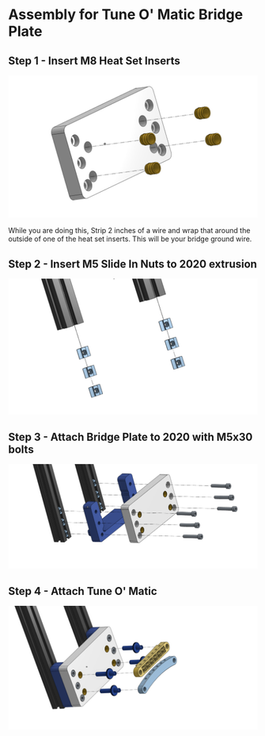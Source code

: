 # Assembly for Tune O' Matic Bridge Plate

## Step 1 - Insert M8 Heat Set Inserts
![](./exploded%20views/Step%201%20-%20Add%20Heat%20Set%20Inserts.png)

While you are doing this, Strip 2 inches of a wire and wrap that around the outside of one of the heat set inserts.  This will be your bridge ground wire. 

## Step 2 - Insert M5 Slide In Nuts to 2020 extrusion
![](./exploded%20views/Step%202%20-%20Insert%20M5%202020%20Slide%20In%20Nuts.png)

## Step 3 - Attach Bridge Plate to 2020 with M5x30 bolts
![](./exploded%20views/Step%203-%20Attach%20bridge%20to%202020%20.png)

## Step 4 - Attach Tune O' Matic 
![](./exploded%20views/Step%204%20-%20Attach%20Tune%20O'%20Matic.png)